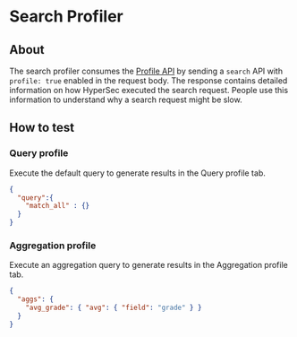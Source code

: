 # Search Profiler

## About

The search profiler consumes the [Profile API](https://www.elastic.co/guide/en/elasticsearch/reference/current/search-profile.html)
by sending a `search` API with `profile: true` enabled in the request body. The response contains
detailed information on how HyperSec executed the search request. People use this information
to understand why a search request might be slow.

## How to test

### Query profile

Execute the default query to generate results in the Query profile tab.

```json
{
  "query":{
    "match_all" : {}
  }
}
```

### Aggregation profile

Execute an aggregation query to generate results in the Aggregation profile tab.

```json
{
  "aggs": {
    "avg_grade": { "avg": { "field": "grade" } }
  }
}
```